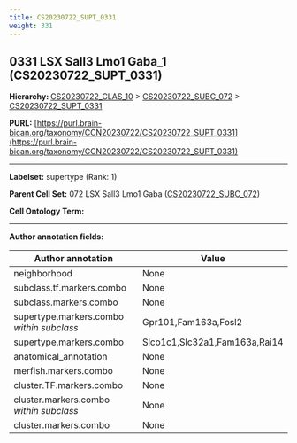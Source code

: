 ```yaml
---
title: CS20230722_SUPT_0331
weight: 331
---
```

## 0331 LSX Sall3 Lmo1 Gaba_1 (CS20230722_SUPT_0331)
<b>Hierarchy: </b>
[CS20230722_CLAS_10](../CS20230722_CLAS_10) >
[CS20230722_SUBC_072](../CS20230722_SUBC_072) >
[CS20230722_SUPT_0331](../CS20230722_SUPT_0331)

**PURL:** [https://purl.brain-bican.org/taxonomy/CCN20230722/CS20230722_SUPT_0331](https://purl.brain-bican.org/taxonomy/CCN20230722/CS20230722_SUPT_0331)

---


**Labelset:** supertype (Rank: 1)

**Parent Cell Set:** 072 LSX Sall3 Lmo1 Gaba ([CS20230722_SUBC_072](../CS20230722_SUBC_072))



**Cell Ontology Term:** 

[MARKER GENES.]: #


---

[TRANSFERRED ANNOTATIONS.]: #


[AUTHOR ANNOTATION FIELDS.]: #


**Author annotation fields:**

| Author annotation | Value |
|-------------------|-------|
|neighborhood|None|
|subclass.tf.markers.combo|None|
|subclass.markers.combo|None|
|supertype.markers.combo _within subclass_|Gpr101,Fam163a,Fosl2|
|supertype.markers.combo|Slco1c1,Slc32a1,Fam163a,Rai14|
|anatomical_annotation|None|
|merfish.markers.combo|None|
|cluster.TF.markers.combo|None|
|cluster.markers.combo _within subclass_|None|
|cluster.markers.combo|None|
